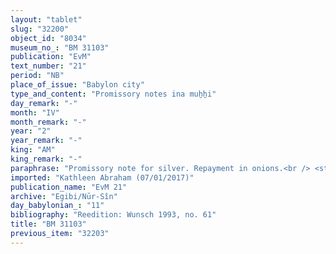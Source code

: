 ```yaml
---
layout: "tablet"
slug: "32200"
object_id: "8034"
museum_no_: "BM 31103"
publication: "EvM"
text_number: "21"
period: "NB"
place_of_issue: "Babylon city"
type_and_content: "Promissory notes ina muẖẖi"
day_remark: "-"
month: "IV"
month_remark: "-"
year: "2"
year_remark: "-"
king: "AM"
king_remark: "-"
paraphrase: "Promissory note for silver. Repayment in onions.<br /> <strong>B</strong>, slave of <strong>C</strong>, owes 5 1/2 shekels of silver to <strong>A</strong>, to be delivered in Nisan (I) (of the next year) at the Borsippa canal. The debt should be paid back in onion strings (<em>gidlu</em>), in accordance with their market value (<em>etēqu</em>) at the time of delivery, but 1800 onion strings should already be delivered at the end of the month (IV). Names of 3 witnesses and the scribe: Madān-&scaron;umu-iddin/Zēria//Nabāya.<br /> <br /> <strong>A</strong> = Iddin-Marduk/Iqī&scaron;āya//Nūr-S&icirc;n; <strong>B</strong> = Nergal-&scaron;ūzibanni, slave of Ṣillāya; <strong>C </strong>= Ṣillāya"
imported: "Kathleen Abraham (07/01/2017)"
publication_name: "EvM 21"
archive: "Egibi/Nūr-Sîn"
day_babylonian_: "11"
bibliography: "Reedition: Wunsch 1993, no. 61"
title: "BM 31103"
previous_item: "32203"
---
```


